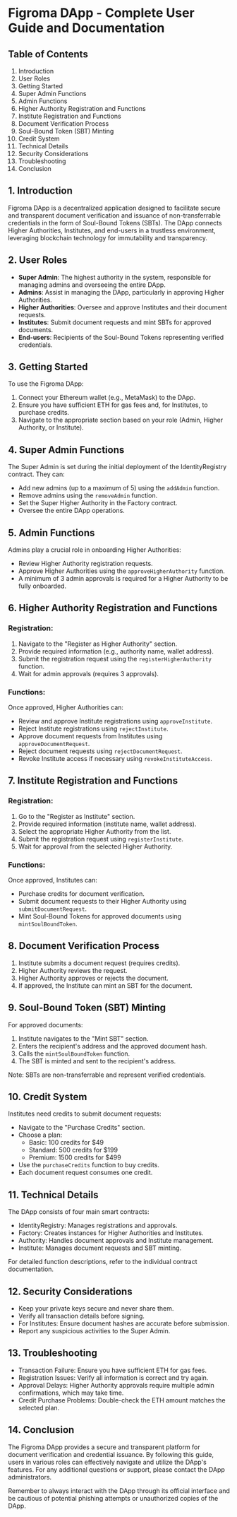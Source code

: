 # Figroma DApp - Complete User Guide and Documentation

## Table of Contents

1. Introduction
2. User Roles
3. Getting Started
4. Super Admin Functions
5. Admin Functions
6. Higher Authority Registration and Functions
7. Institute Registration and Functions
8. Document Verification Process
9. Soul-Bound Token (SBT) Minting
10. Credit System
11. Technical Details
12. Security Considerations
13. Troubleshooting
14. Conclusion

## 1. Introduction

Figroma DApp is a decentralized application designed to facilitate secure and transparent document verification and issuance of non-transferrable credentials in the form of Soul-Bound Tokens (SBTs). The DApp connects Higher Authorities, Institutes, and end-users in a trustless environment, leveraging blockchain technology for immutability and transparency.

## 2. User Roles

- **Super Admin**: The highest authority in the system, responsible for managing admins and overseeing the entire DApp.
- **Admins**: Assist in managing the DApp, particularly in approving Higher Authorities.
- **Higher Authorities**: Oversee and approve Institutes and their document requests.
- **Institutes**: Submit document requests and mint SBTs for approved documents.
- **End-users**: Recipients of the Soul-Bound Tokens representing verified credentials.

## 3. Getting Started

To use the Figroma DApp:

1. Connect your Ethereum wallet (e.g., MetaMask) to the DApp.
2. Ensure you have sufficient ETH for gas fees and, for Institutes, to purchase credits.
3. Navigate to the appropriate section based on your role (Admin, Higher Authority, or Institute).

## 4. Super Admin Functions

The Super Admin is set during the initial deployment of the IdentityRegistry contract. They can:

- Add new admins (up to a maximum of 5) using the `addAdmin` function.
- Remove admins using the `removeAdmin` function.
- Set the Super Higher Authority in the Factory contract.
- Oversee the entire DApp operations.

## 5. Admin Functions

Admins play a crucial role in onboarding Higher Authorities:

- Review Higher Authority registration requests.
- Approve Higher Authorities using the `approveHigherAuthority` function.
- A minimum of 3 admin approvals is required for a Higher Authority to be fully onboarded.

## 6. Higher Authority Registration and Functions

### Registration:

1. Navigate to the "Register as Higher Authority" section.
2. Provide required information (e.g., authority name, wallet address).
3. Submit the registration request using the `registerHigherAuthority` function.
4. Wait for admin approvals (requires 3 approvals).

### Functions:

Once approved, Higher Authorities can:

- Review and approve Institute registrations using `approveInstitute`.
- Reject Institute registrations using `rejectInstitute`.
- Approve document requests from Institutes using `approveDocumentRequest`.
- Reject document requests using `rejectDocumentRequest`.
- Revoke Institute access if necessary using `revokeInstituteAccess`.

## 7. Institute Registration and Functions

### Registration:

1. Go to the "Register as Institute" section.
2. Provide required information (institute name, wallet address).
3. Select the appropriate Higher Authority from the list.
4. Submit the registration request using `registerInstitute`.
5. Wait for approval from the selected Higher Authority.

### Functions:

Once approved, Institutes can:

- Purchase credits for document verification.
- Submit document requests to their Higher Authority using `submitDocumentRequest`.
- Mint Soul-Bound Tokens for approved documents using `mintSoulBoundToken`.

## 8. Document Verification Process

1. Institute submits a document request (requires credits).
2. Higher Authority reviews the request.
3. Higher Authority approves or rejects the document.
4. If approved, the Institute can mint an SBT for the document.

## 9. Soul-Bound Token (SBT) Minting

For approved documents:

1. Institute navigates to the "Mint SBT" section.
2. Enters the recipient's address and the approved document hash.
3. Calls the `mintSoulBoundToken` function.
4. The SBT is minted and sent to the recipient's address.

Note: SBTs are non-transferrable and represent verified credentials.

## 10. Credit System

Institutes need credits to submit document requests:

- Navigate to the "Purchase Credits" section.
- Choose a plan:
  - Basic: 100 credits for $49
  - Standard: 500 credits for $199
  - Premium: 1500 credits for $499
- Use the `purchaseCredits` function to buy credits.
- Each document request consumes one credit.

## 11. Technical Details

The DApp consists of four main smart contracts:

- IdentityRegistry: Manages registrations and approvals.
- Factory: Creates instances for Higher Authorities and Institutes.
- Authority: Handles document approvals and Institute management.
- Institute: Manages document requests and SBT minting.

For detailed function descriptions, refer to the individual contract documentation.

## 12. Security Considerations

- Keep your private keys secure and never share them.
- Verify all transaction details before signing.
- For Institutes: Ensure document hashes are accurate before submission.
- Report any suspicious activities to the Super Admin.

## 13. Troubleshooting

- Transaction Failure: Ensure you have sufficient ETH for gas fees.
- Registration Issues: Verify all information is correct and try again.
- Approval Delays: Higher Authority approvals require multiple admin confirmations, which may take time.
- Credit Purchase Problems: Double-check the ETH amount matches the selected plan.

## 14. Conclusion

The Figroma DApp provides a secure and transparent platform for document verification and credential issuance. By following this guide, users in various roles can effectively navigate and utilize the DApp's features. For any additional questions or support, please contact the DApp administrators.

Remember to always interact with the DApp through its official interface and be cautious of potential phishing attempts or unauthorized copies of the DApp.
